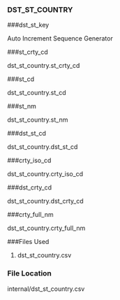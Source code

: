 ### DST_ST_COUNTRY



###dst_st_key

Auto Increment Sequence Generator



###st_crty_cd	

dst_st_country.st_crty_cd



###st_cd


dst_st_country.st_cd


###st_nm

dst_st_country.st_nm



###dst_st_cd	

dst_st_country.dst_st_cd



###crty_iso_cd	


dst_st_country.crty_iso_cd



###dst_crty_cd	


dst_st_country.dst_crty_cd



###crty_full_nm

dst_st_country.crty_full_nm





###Files Used

1. dst_st_country.csv


### File Location

internal/dst_st_country.csv

